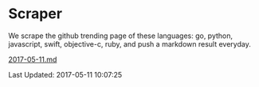 # Scraper

We scrape the github trending page of these languages: go, python, javascript, swift, objective-c, ruby, and push a markdown result everyday.

[2017-05-11.md](https://github.com/henson/Scraper/blob/master/2017-05-11.md)

Last Updated: 2017-05-11 10:07:25